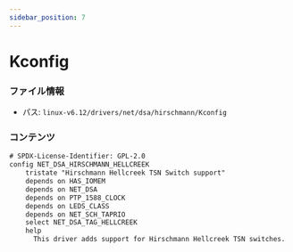 ```yaml
---
sidebar_position: 7
---
```

# Kconfig

### ファイル情報

- パス: `linux-v6.12/drivers/net/dsa/hirschmann/Kconfig`

### コンテンツ

```txt
# SPDX-License-Identifier: GPL-2.0
config NET_DSA_HIRSCHMANN_HELLCREEK
	tristate "Hirschmann Hellcreek TSN Switch support"
	depends on HAS_IOMEM
	depends on NET_DSA
	depends on PTP_1588_CLOCK
	depends on LEDS_CLASS
	depends on NET_SCH_TAPRIO
	select NET_DSA_TAG_HELLCREEK
	help
	  This driver adds support for Hirschmann Hellcreek TSN switches.

```
